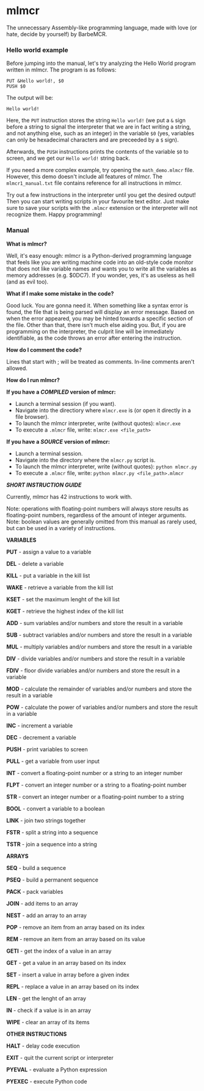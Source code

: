 # mlmcr
The unnecessary Assembly-like programming language, made with love (or hate, decide by yourself) by BarbeMCR.

### Hello world example
Before jumping into the manual, let's try analyzing the Hello World program written in mlmcr.
The program is as follows:
```
PUT &Hello world!, $0
PUSH $0
```
The output will be:
```
Hello world!
```
Here, the `PUT` instruction stores the string `Hello world!` (we put a `&` sign before a string to signal the interpreter that we are in fact writing a string, and not anything else, such as an integer) in the variable `$0` (yes, variables can only be hexadecimal characters and are preceeded by a `$` sign).

Afterwards, the `PUSH` instructions prints the contents of the variable `$0` to screen, and we get our `Hello world!` string back.

If you need a more complex example, try opening the `math_demo.mlmcr` file. However, this demo doesn't include all features of mlmcr.
The `mlmcr1_manual.txt` file contains reference for all instructions in mlmcr.

Try out a few instructions in the interpreter until you get the desired output!
Then you can start writing scripts in your favourite text editor. Just make sure to save your scripts with the `.mlmcr` extension or the interpreter will not recognize them. Happy programming!

### Manual

**What is mlmcr?**

Well, it's easy enough: mlmcr is a Python-derived programming language that feels like you are writing machine code into an old-style code monitor that does not like variable names and wants you to write all the variables as memory addresses (e.g. $0DC7). If you wonder, yes, it's as useless as hell (and as evil too).

**What if I make some mistake in the code?**

Good luck. You are gonna need it. When something like a syntax error is found, the file that is being parsed will display an error message. Based on when the error appeared, you may be hinted towards a specific section of the file. Other than that, there isn't much else aiding you. But, if you are programming on the interpreter, the culprit line will be immediately identifiable, as the code throws an error after entering the instruction.

**How do I comment the code?**

Lines that start with ; will be treated as comments. In-line comments aren't allowed.

**How do I run mlmcr?**

__If you have a *COMPILED* version of mlmcr:__
- Launch a terminal session (if you want).
- Navigate into the directiory where `mlmcr.exe` is (or open it directly in a file browser).
- To launch the mlmcr interpreter, write (without quotes): `mlmcr.exe`
- To execute a `.mlmcr` file, write: `mlmcr.exe <file_path>`

__If you have a *SOURCE* version of mlmcr:__
- Launch a terminal session.
- Navigate into the directory where the `mlmcr.py` script is.
- To launch the mlmcr interpreter, write (without quotes): `python mlmcr.py`
- To execute a `.mlmcr` file, write: `python mlmcr.py <file_path>.mlmcr`

*__SHORT INSTRUCTION GUIDE__*

Currently, mlmcr has 42 instructions to work with.

Note: operations with floating-point numbers will always store results as floating-point numbers, regardless of the amount of integer arguments.
Note: boolean values are generally omitted from this manual as rarely used, but can be used in a variety of instructions.

**VARIABLES**

**PUT** - assign a value to a variable

**DEL** - delete a variable

**KILL** - put a variable in the kill list

**WAKE** - retrieve a variable from the kill list

**KSET** - set the maximum lenght of the kill list

**KGET** - retrieve the highest index of the kill list

**ADD** - sum variables and/or numbers and store the result in a variable

**SUB** - subtract variables and/or numbers and store the result in a variable

**MUL** - multiply variables and/or numbers and store the result in a variable

**DIV** - divide variables and/or numbers and store the result in a variable

**FDIV** - floor divide variables and/or numbers and store the result in a variable

**MOD** - calculate the remainder of variables and/or numbers and store the result in a variable

**POW** - calculate the power of variables and/or numbers and store the result in a variable

**INC** - increment a variable

**DEC** - decrement a variable

**PUSH** - print variables to screen

**PULL** - get a variable from user input

**INT** - convert a floating-point number or a string to an integer number

**FLPT** - convert an integer number or a string to a floating-point number

**STR** - convert an integer number or a floating-point number to a string

**BOOL** - convert a variable to a boolean

**LINK** - join two strings together

**FSTR** - split a string into a sequence

**TSTR** - join a sequence into a string

**ARRAYS**

**SEQ** - build a sequence

**PSEQ** - build a permanent sequence

**PACK** - pack variables

**JOIN** - add items to an array

**NEST** - add an array to an array

**POP** - remove an item from an array based on its index

**REM** - remove an item from an array based on its value

**GETI** - get the index of a value in an array

**GET** - get a value in an array based on its index

**SET** - insert a value in array before a given index

**REPL** - replace a value in an array based on its index

**LEN** - get the lenght of an array

**IN** - check if a value is in an array

**WIPE** - clear an array of its items

**OTHER INSTRUCTIONS**

**HALT** - delay code execution

**EXIT** - quit the current script or interpreter

**PYEVAL** - evaluate a Python expression

**PYEXEC** - execute Python code
